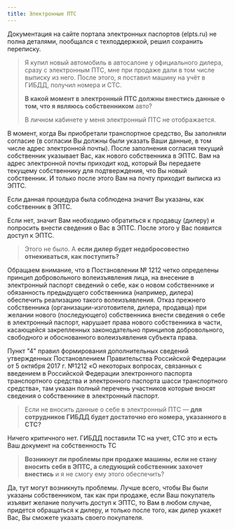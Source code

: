 ```yaml
---
title: Электронные ПТС
---
```


Документация на сайте портала электронных паспортов (elpts.ru) не полна деталями, пообщался с техподдержкой, решил сохранить переписку.

> Я купил новый автомобиль в автосалоне у официального дилера, сразу с электронным ПТС, мне при продаже дали в том числе выписку из него. После этого, я поставил машину на учёт в ГИБДД, получил номера и СТС.
>
> **В какой момент в электронный ПТС должны внестись данные о том, что я являюсь собственником** авто?
>
> В личном кабинете у меня электронный ПТС не отображается.

В момент, когда Вы приобретали транспортное средство, Вы заполняли согласие (в согласии Вы должны были указать Ваши данные, в том числе адрес электронной почты). После заполнения согласия текущий собственник указывает Вас, как нового собственника в ЭПТС. Вам на адрес электронной почты приходит код, который Вы передаете текущему собственнику для подтверждения, что Вы новый собственник. И только после этого Вам на почту приходит выписка из ЭПТС.

Если данная процедура была соблюдена значит Вы указаны, как собственник в ЭПТС.

Если нет, значит Вам необходимо обратиться к продавцу (дилеру) и попросить внести сведения о Вас в ЭПТС. После этого у Вас появится доступ к ЭПТС.

> Этого не было. А **если дилер будет недобросовестно отнекиваться, как поступить?**

Обращаем внимание, что в Постановлении № 1212 четко определены принцип добровольного волеизъявления лица, на внесение в электронный паспорт сведений о себе, как о новом собственнике и обязанность предыдущего собственника (например, дилера) обеспечить реализацию такого волеизъявления. Отказ прежнего собственника (организации-изготовителя, дилера, продавца) при желании нового (последующего) собственника внести сведения о себе в электронный паспорт, нарушает права нового собственника в части, касающейся закрепленных законодательно принципов добровольного, свободного и обоснованного волеизъявления субъекта права.

Пункт "4" правил формирования дополнительных сведений утвержденных Постановлением Правительства Российской Федерации от 5 октября 2017 г. №1212 «О некоторых вопросах, связанных с введением в Российской Федерации электронного паспорта транспортного средства и электронного паспорта шасси транспортного средства», там указан полный перечень участников которые вносят сведения о собственнике в электронный паспорт.

> Если не вносить данные о себе в электронный ПТС — **для сотрудников ГИБДД будет достаточно его номера, указанного в СТС?**

Ничего критичного нет. ГИБДД поставили ТС на учет, СТС это и есть Ваш документ на собственность ТС

> **Возникнут ли проблемы при продаже машины, если не стану вносить себя в ЭПТС, а следующий собственник захочет внестись** и я не смогу ему этого обеспечить?

Да, тут могут возникнуть проблемы. Лучше всего, чтобы Вы были указаны собственником, так как при продаже, если Ваш покупатель изъявит желание получить доступ к ЭПТС, то Вам в любом случае, придется обращаться к дилеру, и только после того, как дилер укажет Вас, Вы сможете указать своего покупателя.
